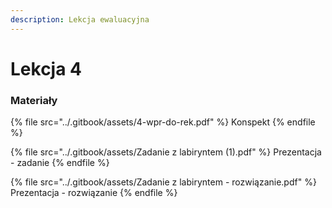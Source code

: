 ```yaml
---
description: Lekcja ewaluacyjna
---
```


# Lekcja 4

### Materiały

{% file src="../.gitbook/assets/4-wpr-do-rek.pdf" %}
Konspekt
{% endfile %}

{% file src="../.gitbook/assets/Zadanie z labiryntem (1).pdf" %}
Prezentacja - zadanie
{% endfile %}

{% file src="../.gitbook/assets/Zadanie z labiryntem - rozwiązanie.pdf" %}
Prezentacja - rozwiązanie
{% endfile %}

